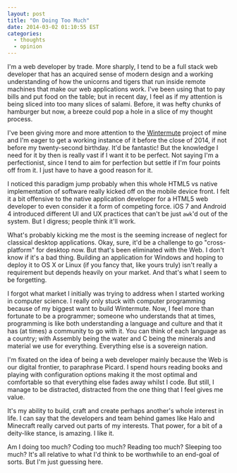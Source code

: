 ```yaml
---
layout: post
title: "On Doing Too Much"
date: 2014-03-02 01:10:55 EST
categories:
  - thoughts
  - opinion
---
```


I'm a web developer by trade. More sharply, I tend to be a full stack web
developer that has an acquired sense of modern design and a working
understanding of how the unicorns and tigers that run inside remote machines
that make our web applications work. I've been using that to pay bills and put
food on the table; but in recent day, I feel as if my attention is being
sliced into too many slices of salami. Before, it was hefty chunks of
hamburger but now, a breeze could pop a hole in a slice of my thought process.

I've been giving more and more attention to the [Wintermute][1] project of
mine and I'm eager to get a working instance of it before the close of 2014,
if not before my twenty-second birthday. It'd be fantastic! But the knowledge
I need for it by then is really vast if I want it to be perfect. Not saying
I'm a perfectionist, since I tend to aim for perfection but settle if I'm four
points off from it. I just have to have a good reason for it.

I noticed this paradigm jump probably when this whole HTML5 vs native
implementation of software really kicked off on the mobile device front. I
felt it a bit offensive to the native application developer for a HTML5 web
developer to even consider it a form of competing force. iOS 7 and Android 4
introduced different UI and UX practices that can't be just `awk`'d out of the
system. But I digress; people think it'll work.

What's probably kicking me the most is the seeming increase of neglect for
classical desktop applications. Okay, sure, it'd be a challenge to go
"cross-platform" for desktop now. But that's been eliminated with the Web. I
don't know if it's a bad thing. Building an application for Windows and hoping
to deploy it to OS X or Linux (if you fancy that, like yours truly) isn't
really a requirement but depends heavily on your market. And that's what I
seem to be forgetting.

I forgot what market I initially was trying to address when I started working
in computer science. I really only stuck with computer programming because of
my biggest want to build Wintermute. Now, I feel more than fortunate to be a
programmer; someone who understands that at times, programming is like both
understanding a language and culture and that it has (at times) a community to
go with it. You can think of each language as a country; with Assembly being
the water and C being the minerals and material we use for everything.
Everything else is a sovereign nation.

I'm fixated on the idea of being a web developer mainly because the Web is our
digital frontier, to paraphrase Picard. I spend hours reading books and
playing with configuration options making it the most optimal and comfortable
so that everything else fades away whilst I code. But still, I manage to be
distracted, distracted from the one thing that I feel gives me value.

It's my ability to build, craft and create perhaps another's whole interest in
life. I can say that the developers and team behind games like Halo and
Minecraft really carved out parts of my interests. That power, for a bit of a
deity-like stance, is amazing. I like it.

Am I doing too much? Coding too much? Reading too much? Sleeping too much?
It's all relative to what I'd think to be worthwhile to an end-goal of sorts.
But I'm just guessing here.

[1]: http://wintermute.jalcine.me
